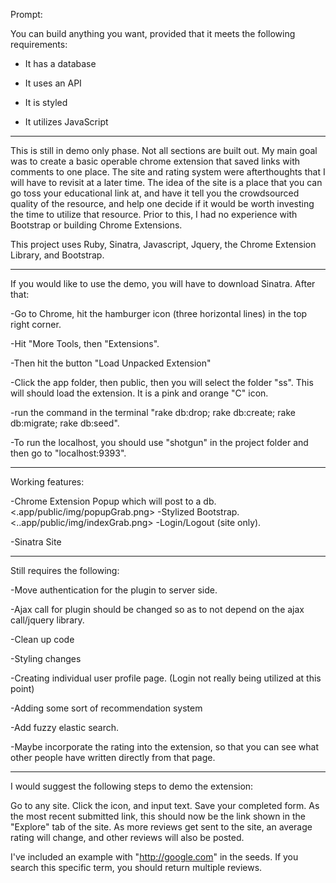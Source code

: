 Prompt:

You can build anything you want, provided that it meets the following requirements:

- It has a database

- It uses an API

- It is styled

- It utilizes JavaScript

*******

This is still in demo only phase. Not all sections are built out. My main goal was to create a basic operable chrome extension that saved links with comments to one place. The site and rating system were afterthoughts that I will have to revisit at a later time. The idea of the site is a place that you can go toss your educational link at, and have it tell you the crowdsourced quality of the resource, and help one decide if it would be worth investing the time to utilize that resource. Prior to this, I had no experience with Bootstrap or building Chrome Extensions.

This project uses Ruby, Sinatra, Javascript, Jquery, the Chrome Extension Library, and Bootstrap. 

*******
If you would like to use the demo, you will have to download Sinatra.  After that: 

-Go to Chrome, hit the hamburger icon (three horizontal lines) in the top right corner.

-Hit "More Tools, then "Extensions". 

-Then hit the button "Load Unpacked Extension" 

-Click the app folder, then public, then you will select the folder "ss".  This will should load the extension. It is a pink and orange "C" icon.  

-run the command in the terminal "rake db:drop; rake db:create; rake db:migrate; rake db:seed".

-To run the localhost, you should use "shotgun" in the project folder and then go to "localhost:9393".

*******

Working features:

-Chrome Extension Popup which will post to a db.
<.app/public/img/popupGrab.png>
-Stylized Bootstrap.
<..app/public/img/indexGrab.png>
-Login/Logout (site only).

-Sinatra Site


*******
Still requires the following:

-Move authentication for the plugin to server side. 

-Ajax call for plugin should be changed so as to not depend on the ajax call/jquery library.

-Clean up code

-Styling changes

-Creating individual user profile page. (Login not really being utilized at this point)

-Adding some sort of recommendation system

-Add fuzzy elastic search.

-Maybe incorporate the rating into the extension, so that you can see what other people have written directly from that page.

******
I would suggest the following steps to demo the extension:

Go to any site. Click the icon, and input text.  Save your completed form.  As the most recent submitted link, this should now be the link shown in the "Explore" tab of the site. As more reviews get sent to the site, an average rating will change, and other reviews will also be posted.

I've included an example with "http://google.com" in the seeds.  If you search this specific term, you should return multiple reviews.

